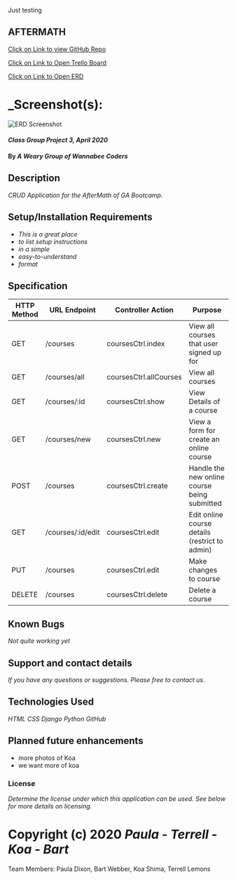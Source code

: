 Just testing

## AFTERMATH

[Click on Link to view GitHub Repo](https://github.com/pauladixon/aftermath)

[Click on Link to Open Trello Board](https://trello.com/b/ajHjwUkv/aftermath)

[Click on Link to Open ERD](https://app.diagrams.net/#G1hmPNQ0AUTSyG87ymW0KljbBRQCKrdCIy)

# _Screenshot(s):

![ERD Screenshot]()

#### _Class Group Project 3, April 2020_

#### By _**A Weary Group of Wannabee Coders**_

## Description

_CRUD Application for the AfterMath of GA Bootcamp._

## Setup/Installation Requirements

* _This is a great place_
* _to list setup instructions_
* _in a simple_
* _easy-to-understand_
* _format_

## Specification

| HTTP Method   | URL Endpoint | Controller Action |  Purpose  |
| ------------- | ------------- | ------------- | -------------------- |
| GET | /courses | coursesCtrl.index | View all courses that user signed up for |
| GET | /courses/all | coursesCtrl.allCourses |  View all courses |
| GET |/courses/:id | coursesCtrl.show |   View Details of a course |
| GET | /courses/new| coursesCtrl.new| View a form for create an online course |
| POST | /courses  | coursesCtrl.create| Handle the new online course being submitted |
| GET | /courses/:id/edit  | coursesCtrl.edit| Edit online course details (restrict to admin) |
| PUT | /courses  | coursesCtrl.edit| Make changes to course |
| DELETE| /courses  | coursesCtrl.delete| Delete a course|



## Known Bugs

_Not quite working yet_


## Support and contact details

_If you have any questions or suggestions. Please free to contact us._

## Technologies Used

_HTML_
_CSS_
_Django_
_Python_
_GitHub_


## Planned future enhancements 

- more photos of Koa
- we want more of koa


### License

*Determine the license under which this application can be used.  See below for more details on licensing.*

Copyright (c) 2020 **_Paula - Terrell - Koa - Bart_**
=======
Team Members: Paula Dixon, Bart Webber, Koa Shima, Terrell Lemons

